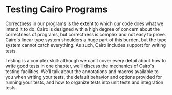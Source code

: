 # Testing Cairo Programs

Correctness in our programs is the extent to which our code does what we intend it to do. Cairo is designed with a high degree of concern about the correctness of programs, but correctness is complex and not easy to prove. Cairo's linear type system shoulders a huge part of this burden, but the type system cannot catch everything. As such, Cairo includes support for writing tests.

Testing is a complex skill: although we can’t cover every detail about how to write good tests in one chapter, we’ll discuss the mechanics of Cairo's testing facilities. We’ll talk about the annotations and macros available to you when writing your tests, the default behavior and options provided for running your tests, and how to organize tests into unit tests and integration tests.
